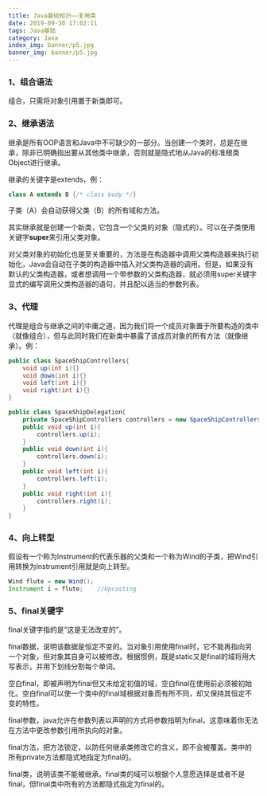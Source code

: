 ```yaml
---
title: Java基础知识——复用类
date: 2019-09-30 17:02:11
tags: Java基础
category: Java
index_img: banner/p5.jpg
banner_img: banner/p5.jpg
---
```


### 1、组合语法

组合，只需将对象引用置于新类即可。

### 2、继承语法

继承是所有OOP语言和Java中不可缺少的一部分。当创建一个类时，总是在继承，除非已明确指出要从其他类中继承，否则就是隐式地从Java的标准根类Object进行继承。

继承的关键字是extends，例：

```java
class A extends B {/* class body */}
```

子类（A）会自动获得父类（B）的所有域和方法。

其实继承就是创建一个新类，它包含一个父类的对象（隐式的）。可以在子类使用关键字**super**来引用父类对象。

<!--more-->

对父类对象的初始化也是至关重要的，方法是在构造器中调用父类构造器来执行初始化，Java会自动在子类的构造器中插入对父类构造器的调用。但是，如果没有默认的父类构造器，或者想调用一个带参数的父类构造器，就必须用super关键字显式的编写调用父类构造器的语句，并且配以适当的参数列表。

### 3、代理

代理是组合与继承之间的中庸之道，因为我们将一个成员对象置于所要构造的类中（就像组合），但与此同时我们在新类中暴露了该成员对象的所有方法（就像继承）。例：

```java
public class SpaceShipControllers{
	void up(int i){}
	void down(int i){}
	void left(int i){}
	void right(int i){}
}

public class SpaceShipDelegation{
	private SpaceShipControllers controllers = new SpaceShipControllers();
	public void up(int i){
		controllers.up(i);
	}
	public void down(int i){
		controllers.down(i);
	}
	public void left(int i){
		controllers.left(i);
	}
	public void right(int i){
		controllers.right(i);
	}
}
```

### 4、向上转型

假设有一个称为Instrument的代表乐器的父类和一个称为Wind的子类，把Wind引用转换为Instrument引用就是向上转型。

```java
Wind flute = new Wind();
Instrument i = flute;    //Upcasting
```

### 5、final关键字

final关键字指的是“这是无法改变的”。

final数据，说明该数据是恒定不变的。当对象引用使用final时，它不能再指向另一个对象，但对象其自身可以被修改。根据惯例，既是static又是final的域将用大写表示，并用下划线分割每个单词。

空白final，即被声明为final但又未给定初值的域，空白final在使用前必须被初始化。空白final可以使一个类中的final域根据对象而有所不同，却又保持其恒定不变的特性。

final参数，java允许在参数列表以声明的方式将参数指明为final，这意味着你无法在方法中更改参数引用所执向的对象。

final方法，把方法锁定，以防任何继承类修改它的含义，即不会被覆盖。类中的所有private方法都隐式地指定为final的。

final类，说明该类不能被继承。final类的域可以根据个人意愿选择是或者不是final，但final类中所有的方法都隐式指定为final的。